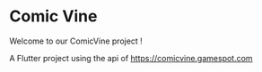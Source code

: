 # Comic Vine

Welcome to our ComicVine project !

A Flutter project using the api of https://comicvine.gamespot.com
